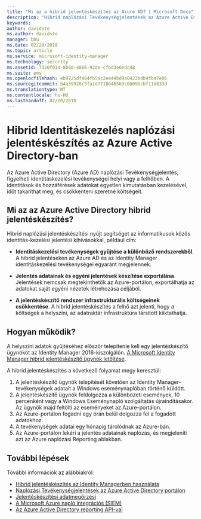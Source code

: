 ```yaml
---
title: "Mi az a hibrid jelentéskészítés az Azure AD? | Microsoft Docs"
description: "Hibrid naplózási Tevékenységjelentések az Azure Active Directoryban lehetővé teszi a felhőben és a helyszíni naplózott események megtekintése."
keywords: 
author: davidste
ms.author: davidste
manager: bhu
ms.date: 02/20/2018
ms.topic: article
ms.service: microsoft-identity-manager
ms.technology: security
ms.assetid: 7320f014-8b60-4866-92de-cfbd3e6edc48
ms.suite: ems
ms.openlocfilehash: eb9725df484fb5ac2ee44bd9a0423bdb4fbe7e86
ms.sourcegitcommit: b4a39928c5fa1d7718046563c0809bcbf11d833d
ms.translationtype: MT
ms.contentlocale: hu-HU
ms.lasthandoff: 02/20/2018
---
```

# <a name="hybrid-identity-management-audit-reporting-in-azure-active-directory"></a>Hibrid Identitáskezelés naplózási jelentéskészítés az Azure Active Directory-ban
Az Azure Active Directory (Azure AD) naplózási Tevékenységjelentés, figyelheti identitáskezelési tevékenységei helyi vagy a felhőben. A identitások és hozzáférések adatokat egyetlen kimutatásban kezelésével, időt takaríthat meg, és csökkenteni szeretné költségeit.

## <a name="what-is-azure-active-directory-hybrid-reporting"></a>Mi az az Azure Active Directory hibrid jelentéskészítés?
Hibrid naplózási jelentéskészítési nyújt segítséget az informatikusok közös identitás-kezelési jelentési kihívásokkal, például cím:

* **Identitáskezelési tevékenységek gyűjtése a különböző rendszerekből**. A hibrid jelentéseken az Azure AD és az Identity Manager identitáskezelési tevékenységei egyaránt megjelennek.

* **Jelentés adatainak és egyéni jelentések készítése exportálása**. Jelentések nemcsak megtekinthetők az Azure-portálon, exportálhatja az adatokat saját egyéni nézetek létrehozása céljából.

* **A jelentéskészítő rendszer infrastrukturális költségeinek csökkentése**. A hibrid jelentéskészítés a felhő azt jelenti, hogy a költségek a helyszíni, az adatraktár infrastruktúra társított kiiktathatja.

## <a name="how-does-it-work"></a>Hogyan működik?

A helyszíni adatok gyűjtéséhez először telepítenie kell egy jelentéskészítő ügynököt az Identity Manager 2016-kiszolgálón. [A Microsoft Identity Manager hibrid jelentéskészítő ügynök letöltése](https://www.microsoft.com/download/details.aspx?id=55112).

A hibrid jelentéskészítés a következő folyamat megy keresztül:
1. A jelentéskészítő ügynök telepítését követően az Identity Manager-tevékenységek adatait a Windows eseménynaplóban történő küldött.
2. A jelentéskészítő ügynök feldolgozza a különbözeti események, 10 percenként vagy a Windows Eseménynapló szolgáltatás újraindításakor. Az ügynök majd feltölti az eseményeket az Azure-portálon.
3. Az Azure-portálon fogadni egy órán belül dolgozza fel a fogadott adatokhoz.
4. A tevékenységek adatai egy hónapig tárolódnak az Azure-ban.
5. Az Azure-portálon lekéri a jelentés adatainak naplózás, és megjeleníti azt az Azure naplózási Reporting ablakban.

## <a name="next-steps"></a>További lépések
További információk az alábbiakról:
- [Hibrid jelentéskészítés az Identity Managerben használata](working-with-identity-manager-hybrid-reporting.md)
- [Naplózási Tevékenységjelentések az Azure Active Directory portálon](https://docs.microsoft.com/azure/active-directory/active-directory-reporting-activity-audit-logs)
- [Jelentéskészítési adatmegőrzési](https://docs.microsoft.com/azure/active-directory/active-directory-reporting-retention)
- [A Microsoft Azure napló integrációs (SIEM)](https://docs.microsoft.com/azure/security/security-azure-log-integration-overview)
- [Az Azure Active Directory reporting API-val](https://docs.microsoft.com/azure/active-directory/active-directory-reporting-api-getting-started)

